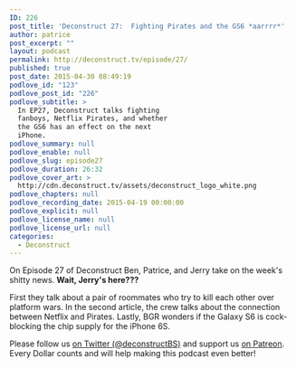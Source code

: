 ```yaml
---
ID: 226
post_title: 'Deconstruct 27:  Fighting Pirates and the GS6 *aarrrr*'
author: patrice
post_excerpt: ""
layout: podcast
permalink: http://deconstruct.tv/episode/27/
published: true
post_date: 2015-04-30 08:49:19
podlove_id: "123"
podlove_post_id: "226"
podlove_subtitle: >
  In EP27, Deconstruct talks fighting
  fanboys, Netflix Pirates, and whether
  the GS6 has an effect on the next
  iPhone.
podlove_summary: null
podlove_enable: null
podlove_slug: episode27
podlove_duration: 26:32
podlove_cover_art: >
  http://cdn.deconstruct.tv/assets/deconstruct_logo_white.png
podlove_chapters: null
podlove_recording_date: 2015-04-19 00:00:00
podlove_explicit: null
podlove_license_name: null
podlove_license_url: null
categories:
  - Deconstruct
---
```

<p>On Episode 27 of Deconstruct Ben, Patrice, and Jerry take on the week's shitty news. <strong>Wait, Jerry's here???</strong></p>
<p>First they talk about a pair of roommates who try to kill each other over platform wars.  In the second article, the crew talks about the connection between Netflix and Pirates.  Lastly, BGR wonders if the Galaxy S6 is cock-blocking the chip supply for the iPhone 6S.</p>
<p>Please follow us <a href="http://twitter.com/deconstructBS">on Twitter (@deconstructBS)</a> and support us <a href="http://patreon.com/deconstruct">on Patreon</a>. Every Dollar counts and will help making this podcast even better!
</p>